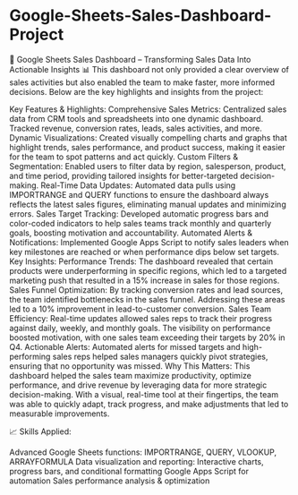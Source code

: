 # Google-Sheets-Sales-Dashboard-Project
🚀 Google Sheets Sales Dashboard – Transforming Sales Data Into Actionable Insights 📊
This dashboard not only provided a clear overview of sales activities but also enabled the team to make faster, more informed decisions. Below are the key highlights and insights from the project:

Key Features & Highlights:
Comprehensive Sales Metrics: Centralized sales data from CRM tools and spreadsheets into one dynamic dashboard. Tracked revenue, conversion rates, leads, sales activities, and more.
Dynamic Visualizations: Created visually compelling charts and graphs that highlight trends, sales performance, and product success, making it easier for the team to spot patterns and act quickly.
Custom Filters & Segmentation: Enabled users to filter data by region, salesperson, product, and time period, providing tailored insights for better-targeted decision-making.
Real-Time Data Updates: Automated data pulls using IMPORTRANGE and QUERY functions to ensure the dashboard always reflects the latest sales figures, eliminating manual updates and minimizing errors.
Sales Target Tracking: Developed automatic progress bars and color-coded indicators to help sales teams track monthly and quarterly goals, boosting motivation and accountability.
Automated Alerts & Notifications: Implemented Google Apps Script to notify sales leaders when key milestones are reached or when performance dips below set targets.
Key Insights:
Performance Trends: The dashboard revealed that certain products were underperforming in specific regions, which led to a targeted marketing push that resulted in a 15% increase in sales for those regions.
Sales Funnel Optimization: By tracking conversion rates and lead sources, the team identified bottlenecks in the sales funnel. Addressing these areas led to a 10% improvement in lead-to-customer conversion.
Sales Team Efficiency: Real-time updates allowed sales reps to track their progress against daily, weekly, and monthly goals. The visibility on performance boosted motivation, with one sales team exceeding their targets by 20% in Q4.
Actionable Alerts: Automated alerts for missed targets and high-performing sales reps helped sales managers quickly pivot strategies, ensuring that no opportunity was missed.
Why This Matters:
This dashboard helped the sales team maximize productivity, optimize performance, and drive revenue by leveraging data for more strategic decision-making. With a visual, real-time tool at their fingertips, the team was able to quickly adapt, track progress, and make adjustments that led to measurable improvements.

📈 Skills Applied:

Advanced Google Sheets functions: IMPORTRANGE, QUERY, VLOOKUP, ARRAYFORMULA
Data visualization and reporting: Interactive charts, progress bars, and conditional formatting
Google Apps Script for automation
Sales performance analysis & optimization
